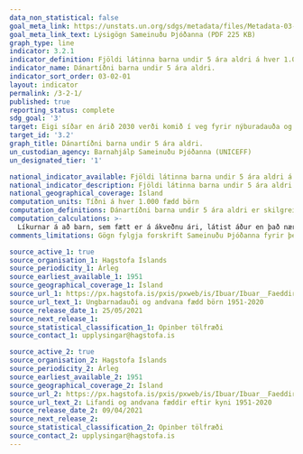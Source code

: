 ```yaml
---
data_non_statistical: false
goal_meta_link: https://unstats.un.org/sdgs/metadata/files/Metadata-03-02-01.pdf
goal_meta_link_text: Lýsigögn Sameinuðu Þjóðanna (PDF 225 KB)
graph_type: line
indicator: 3.2.1
indicator_definition: Fjöldi látinna barna undir 5 ára aldri á hver 1.000 lifandi fædd börn.
indicator_name: Dánartíðni barna undir 5 ára aldri.
indicator_sort_order: 03-02-01
layout: indicator
permalink: /3-2-1/
published: true
reporting_status: complete
sdg_goal: '3'
target: Eigi síðar en árið 2030 verði komið í veg fyrir nýburadauða og andlát barna undir fimm ára aldri, sem unnt er að afstýra, og stefnt að því að öll lönd nái tíðni nýburadauða niður í 12 af hverjum 1.000 börnum sem fæðast á lífi og dánartíðni barna undir fimm ára aldri að minnsta kosti niður í 25 af hverjum 1.000 börnum sem fæðast á lífi.
target_id: '3.2'
graph_title: Dánartíðni barna undir 5 ára aldri.
un_custodian_agency: Barnahjálp Sameinuðu Þjóðanna (UNICEFF)
un_designated_tier: '1'

national_indicator_available: Fjöldi látinna barna undir 5 ára aldri á hver 1.000 lifandi fædd börn.
national_indicator_description: Fjöldi látinna barna undir 5 ára aldri á hver 1.000 lifandi fædd börn.
national_geographical_coverage: Ísland
computation_units: Tíðni á hver 1.000 fædd börn
computation_definitions: Dánartíðni barna undir 5 ára aldri er skilgreint sem líkurnar á því að barn, sem fæðist á ákveðnu ári, látist áður en það nær fimm ára aldri, miðað við 1.000 lifandi fædd börn.
computation_calculations: >-
  Líkurnar á að barn, sem fætt er á ákveðnu ári, látist áður en það nær fimm ára aldri eru reiknaðar með því að deila fjölda látinna barna undir fimm ára aldri á árinu með fjölda lifandi fæddra barna fyrir sama ár.
comments_limitations: Gögn fylgja forskrift Sameinuðu Þjóðanna fyrir þennan mælikvarða. Þessi mælikvarði var fundinn í samstarfi við sérfræðinga á þessu sviði.

source_active_1: true
source_organisation_1: Hagstofa Íslands
source_periodicity_1: Árleg
source_earliest_available_1: 1951
source_geographical_coverage_1: Ísland
source_url_1: https://px.hagstofa.is/pxis/pxweb/is/Ibuar/Ibuar__Faeddirdanir__danir__danir/MAN05321.px
source_url_text_1: Ungbarnadauði og andvana fædd börn 1951-2020
source_release_date_1: 25/05/2021
source_next_release_1:
source_statistical_classification_1: Opinber tölfræði 
source_contact_1: upplysingar@hagstofa.is

source_active_2: true
source_organisation_2: Hagstofa Íslands
source_periodicity_2: Árleg
source_earliest_available_2: 1951
source_geographical_coverage_2: Ísland
source_url_2: https://px.hagstofa.is/pxis/pxweb/is/Ibuar/Ibuar__Faeddirdanir__Faeddir__faedingar/MAN05100.px
source_url_text_2: Lifandi og andvana fæddir eftir kyni 1951-2020
source_release_date_2: 09/04/2021
source_next_release_2:
source_statistical_classification_2: Opinber tölfræði 
source_contact_2: upplysingar@hagstofa.is
---
```

